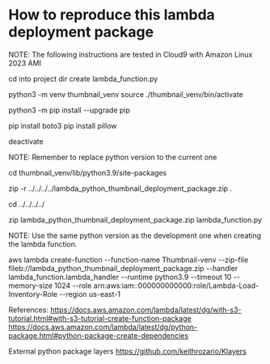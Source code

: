 How to reproduce this lambda deployment package
======================================================================
NOTE: The following instructions are tested in Cloud9 with Amazon Linux 2023 AMI


cd into project dir
create lambda_function.py

python3 -m venv thumbnail_venv
source ./thumbnail_venv/bin/activate

python3 -m pip install --upgrade pip

pip install boto3
pip install pillow

deactivate

NOTE: Remember to replace python version to the current one

cd thumbnail_venv/lib/python3.9/site-packages

zip -r ../../../../lambda_python_thumbnail_deployment_package.zip .

cd ../../../../

zip lambda_python_thumbnail_deployment_package.zip lambda_function.py

NOTE: Use the same python version as the development one when creating the lambda function.

aws lambda create-function --function-name Thumbnail-venv --zip-file fileb://lambda_python_thumbnail_deployment_package.zip --handler lambda_function.lambda_handler --runtime python3.9 --timeout 10 --memory-size 1024 --role arn:aws:iam::000000000000:role/Lambda-Load-Inventory-Role --region us-east-1

References:
https://docs.aws.amazon.com/lambda/latest/dg/with-s3-tutorial.html#with-s3-tutorial-create-function-package
https://docs.aws.amazon.com/lambda/latest/dg/python-package.html#python-package-create-dependencies

External python package layers
https://github.com/keithrozario/Klayers
